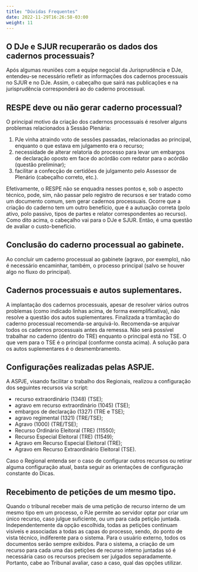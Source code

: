 ```yaml
---
title: "Dúvidas Frequentes"
date: 2022-11-29T16:26:58-03:00
weight: 11
---
```


## O DJe e SJUR recuperarão os dados dos cadernos processuais?

Após algumas reuniões com a equipe negocial da Jurisprudência e DJe, entendeu-se necessário refletir as informações dos cadernos processuais no SJUR e no DJe. Assim, o cabeçalho que sairá nas publicações e na jurisprudência corresponderá ao do caderno processual.

## RESPE deve ou não gerar caderno processual?

O principal motivo da criação dos cadernos processuais é resolver alguns problemas relacionados à Sessão Plenária:

1. PJe vinha atraindo voto de sessões passadas, relacionadas ao principal, enquanto o que estava em julgamento era o recurso;
2. necessidade de alterar relatoria do processo para levar um embargos de declaração oposto em face do acórdão com redator para o acórdão (questão preliminar);
3. facilitar a confecção de certidões de julgamento pelo Assessor de Plenário (cabeçalho correto, etc.).

Efetivamente, o RESPE não se enquadra nesses pontos e, sob o aspecto técnico, pode, sim, não passar pelo registro de recursos e ser tratado como um documento comum, sem gerar cadernos processuais. Ocorre que a criação do caderno tem um outro benefício, que é a autuação correta (polo ativo, polo passivo, tipos de partes e relator correspondentes ao recurso). Como dito acima, o cabeçalho vai para o DJe e SJUR. Então, é uma questão de avaliar o custo-benefício.

## Conclusão do caderno processual ao gabinete.

Ao concluir um caderno processual ao gabinete (agravo, por exemplo), não é necessário encaminhar, também, o processo principal (salvo se houver algo no fluxo do principal).

## Cadernos processuais e autos suplementares.

A implantação dos cadernos processuais, apesar de resolver vários outros problemas (como indicado linhas acima, de forma exemplificativa), não resolve a questão dos autos suplementares. Finalizada a tramitação do caderno processual recomenda-se arquivá-lo. Recomenda-se arquivar todos os cadernos processuais antes da remessa. Não será possível trabalhar no caderno (dentro do TRE) enquanto o principal está no TSE.  O que vem para o TSE é o principal (conforme consta acima). A solução para os autos suplementares é o desmembramento.

## Configurações realizadas pelas ASPJE.

A ASPJE, visando facilitar o trabalho dos Regionais, realizou a configuração dos seguintes recursos via script:

+ recurso extraordinário (1348) (TSE);
+ agravo em recurso extraordinário (1045) (TSE);
+ embargos de declaração (1327) (TRE e TSE);
+ agravo regimental (1321) (TRE/TSE);
+ Agravo (1000) (TRE/TSE);
+ Recurso Ordinário Eleitoral (TRE) (11550);
+ Recurso Especial Eleitoral (TRE) (11549);
+ Agravo em Recurso Especial Eleitoral (TRE);
+ Agravo em Recurso Extraordinário Eleitoral (TSE).

Caso o Regional entenda ser o caso de configurar outros recursos ou retirar alguma configuração atual, basta seguir as orientações de configuração constante do Dicas.

## Recebimento de petições de um mesmo tipo.

Quando o tribunal receber mais de uma petição de recurso interno de um mesmo tipo em um processo, o PJe permite ao servidor optar por criar um único recurso, caso julgue suficiente, ou um para cada petição juntada. Independentemente da opção escolhida, todas as petições continuam visíveis e associadas a todas as capas do processo, sendo, do ponto de vista técnico, indiferente para o sistema. Para o usuário externo, todos os documentos serão sempre exibidos. Para o sistema, a criação de um recurso para cada uma das petições de recurso interno juntadas só é necessária caso os recursos precisem ser julgados separadamente. Portanto, cabe ao Tribunal avaliar, caso a caso, qual das opções utilizar. 
